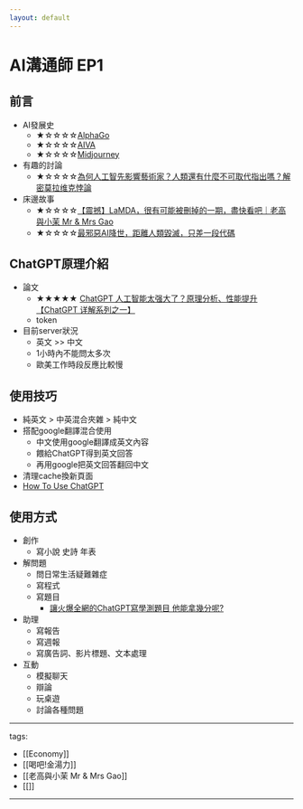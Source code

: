 ```yaml
---
layout: default
---
```


# AI溝通師 EP1

## 前言
* AI發展史
  * ★☆☆☆☆[AlphaGo](https://zh.wikipedia.org/wiki/AlphaGo)
  * ★☆☆☆☆[AIVA](https://zh.wikipedia.org/zh-tw/%E8%89%BE%E5%A8%B2)
  * ★☆☆☆☆[Midjourney](https://en.wikipedia.org/wiki/Midjourney)
* 有趣的討論
  * ★☆☆☆☆[為何人工智先影響藝術家？人類還有什麼不可取代指出嗎？解密莫拉维克悖論](https://www.youtube.com/watch?v=8GzHO5-ziYo)
* 床邊故事
  * ★☆☆☆☆[【震撼】LaMDA，很有可能被刪掉的一期，盡快看吧｜老高與小茉 Mr & Mrs Gao](https://youtu.be/1rmPnO1eqL4)
  * ★☆☆☆☆[最邪惡AI降世，距離人類毀滅，只差一段代碼](https://youtu.be/n_1x_jlSwJQ)

## ChatGPT原理介紹
* 論文
  * ★★★★★ [ChatGPT 人工智能太强大了？原理分析、性能提升【ChatGPT 详解系列之一】](https://youtu.be/S3xgoFFwlpM)
  * token
* 目前server狀況
  * 英文 >> 中文 
  * 1小時內不能問太多次
  * 歐美工作時段反應比較慢

## 使用技巧
* 純英文 > 中英混合夾雜 > 純中文
* 搭配google翻譯混合使用
  * 中文使用google翻譯成英文內容
  * 餵給ChatGPT得到英文回答
  * 再用google把英文回答翻回中文
* 清理cache換新頁面
* [How To Use ChatGPT](/Knowledge/Applied%20Sciences/Technology/HowToUseChatGPT/)

## 使用方式
* 創作
  * 寫小說 史詩 年表 
* 解問題
  * 問日常生活疑難雜症
  * 寫程式
  * 寫題目
    * [讓火爆全網的ChatGPT寫學測題目 他能拿幾分呢?](https://www.youtube.com/watch?v=2N4KouAlJDc)
* 助理
  * 寫報告
  * 寫週報
  * 寫廣告詞、影片標題、文本處理
* 互動
  * 模擬聊天
  * 辯論
  * 玩桌遊
  * 討論各種問題

---
tags:
  - [[Economy]]
  - [[喝吧!金湯力]]
  - [[老高與小茉 Mr & Mrs Gao]]
  - [[]]
---